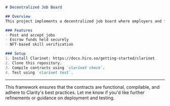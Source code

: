 ```markdown
# Decentralized Job Board

## Overview
This project implements a decentralized job board where employers and freelancers can interact securely through escrow and verify skills using NFT-based resumes.

### Features
- Post and accept jobs
- Escrow funds held securely
- NFT-based skill verification

### Setup
1. Install Clarinet: https://docs.hiro.so/getting-started/clarinet
2. Clone this repository.
3. Compile contracts using `clarinet check`.
4. Test using `clarinet test`.
```

---

This framework ensures that the contracts are functional, compilable, and adhere to Clarity's best practices. Let me know if you'd like further refinements or guidance on deployment and testing. 
